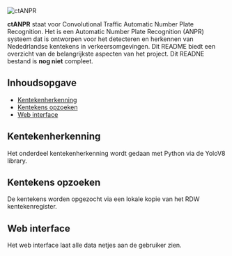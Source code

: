 ![ctANPR](http://url/to/img.png)

**ctANPR** staat voor Convolutional Traffic Automatic Number Plate Recognition. Het is een Automatic Number Plate Recognition (ANPR) systeem dat is ontworpen voor het detecteren en herkennen van Nededrlandse kentekens in verkeersomgevingen. Dit README biedt een overzicht van de belangrijkste aspecten van het project.
Dit READNE bestand is **nog niet** compleet.

## Inhoudsopgave
- [Kentekenherkenning](#kentekenherkenning)
- [Kentekens opzoeken](#kentekens-opzoeken)
- [Web interface](#web-interface)

## Kentekenherkenning
Het onderdeel kentekenherkenning wordt gedaan met Python via de YoloV8 library.

## Kentekens opzoeken
De kentekens worden opgezocht via een lokale kopie van het RDW kentekenregister.

## Web interface
Het web interface laat alle data netjes aan de gebruiker zien.
